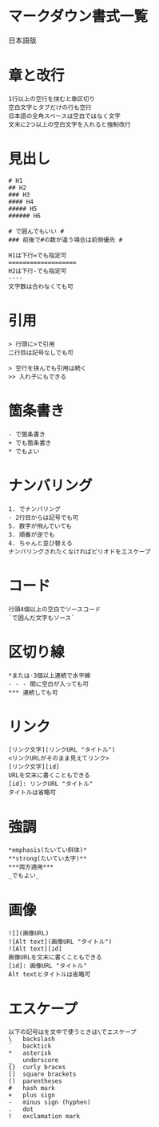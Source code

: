 # マークダウン書式一覧
日本語版

# 章と改行

    1行以上の空行を挟むと章区切り  
    空白文字とタブだけの行も空行  
    日本語の全角スペースは空白ではなく文字  
    文末に2つ以上の空白文字を入れると強制改行

# 見出し

    # H1
    ## H2
    ### H3
    #### H4
    ##### H5
    ###### H6

    # で囲んでもいい #
    ### 前後で#の数が違う場合は前側優先 #

    H1は下行=でも指定可  
    ===================
    H2は下行-でも指定可
    ----
    文字数は合わなくても可

# 引用

    > 行頭に>で引用  
    二行目は記号なしでも可

    > 空行を挟んでも引用は続く
    >> 入れ子にもできる

# 箇条書き

    - で箇条書き
    + でも箇条書き
    * でもよい

# ナンバリング

    1. でナンバリング
    - 2行目からは記号でも可
    5. 数字が飛んでいても
    3. 順番が逆でも
    4. ちゃんと並び替える
    ナンバリングされたくなければピリオドをエスケープ

# コード

    行頭4個以上の空白でソースコード
    `で囲んだ文字もソース`

# 区切り線

    *または-3個以上連続で水平線
    - - - 間に空白が入っても可
    *** 連続しても可

# リンク

    [リンク文字](リンクURL "タイトル")
    <リンクURLがそのまま見えてリンク>
    [リンク文字][id]
    URLを文末に書くこともできる
    [id]: リンクURL "タイトル"
    タイトルは省略可

# 強調

    *emphasis(たいてい斜体)*
    **strong(たいてい太字)**
    ***両方適用***
    _でもよい_

# 画像

    ![](画像URL)
    ![Alt text](画像URL "タイトル")
    ![Alt text][id]
    画像URLを文末に書くこともできる
    [id]: 画像URL "タイトル"
    Alt textとタイトルは省略可

# エスケープ

    以下の記号はを文中で使うときは\でエスケープ
    \   backslash
    `   backtick
    *   asterisk
    _   underscore
    {}  curly braces
    []  square brackets
    ()  parentheses
    #   hash mark
    +	plus sign
    -	minus sign (hyphen)
    .   dot
    !   exclamation mark
